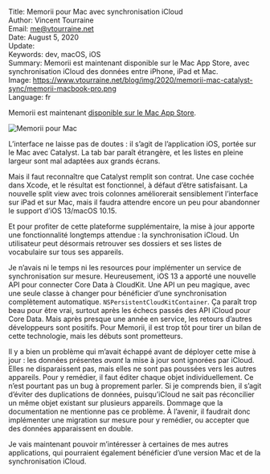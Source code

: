 Title:     Memorii pour Mac avec synchronisation iCloud  
Author:    Vincent Tourraine  
Email:     me@vtourraine.net  
Date:      August 5, 2020  
Update:    
Keywords:  dev, macOS, iOS  
Summary:   Memorii est maintenant disponible sur le Mac App Store, avec synchronisation iCloud des données entre iPhone, iPad et Mac.  
Image:     https://www.vtourraine.net/blog/img/2020/memorii-mac-catalyst-sync/memorii-macbook-pro.png  
Language:  fr  


Memorii est maintenant [disponible sur le Mac App Store](https://apps.apple.com/app/memorii/id352411168).

![Memorii pour Mac](/blog/img/2020/memorii-mac-catalyst-sync/memorii-macbook-pro.png)

L’interface ne laisse pas de doutes : il s’agit de l’application iOS, portée sur le Mac avec Catalyst. La tab bar paraît étrangère, et les listes en pleine largeur sont mal adaptées aux grands écrans.

Mais il faut reconnaître que Catalyst remplit son contrat. Une case cochée dans Xcode, et le résultat est fonctionnel, à défaut d’être satisfaisant. La nouvelle split view avec trois colonnes améliorerait sensiblement l’interface sur iPad et sur Mac, mais il faudra attendre encore un peu pour abandonner le support d’iOS 13/macOS 10.15.

Et pour profiter de cette plateforme supplémentaire, la mise à jour apporte une fonctionnalité longtemps attendue : la synchronisation iCloud. Un utilisateur peut désormais retrouver ses dossiers et ses listes de vocabulaire sur tous ses appareils.

Je n’avais ni le temps ni les resources pour implémenter un service de synchronisation sur mesure. Heureusement, iOS 13 a apporté une nouvelle API pour connecter Core Data à CloudKit. Une API un peu magique, avec une seule classe à changer pour bénéficier d’une synchronisation complètement automatique. `NSPersistentCloudKitContainer`. Ça paraît trop beau pour être vrai, surtout après les échecs passés des API iCloud pour Core Data. Mais après presque une année en service, les retours d’autres développeurs sont positifs. Pour Memorii, il est trop tôt pour tirer un bilan de cette technologie, mais les débuts sont prometteurs.

Il y a bien un problème qui m’avait échappé avant de déployer cette mise à jour : les données présentes *avant* la mise à jour sont ignorées par iCloud. Elles ne disparaissent pas, mais elles ne sont pas poussées vers les autres appareils. Pour y remédier, il faut éditer chaque objet individuellement. Ce n’est pourtant pas un bug à proprement parler. Si je comprends bien, il s’agit d’éviter des duplications de données, puisqu’iCloud ne sait pas réconcilier un même objet existant sur plusieurs appareils. Dommage que la documentation ne mentionne pas ce problème. À l’avenir, il faudrait donc implémenter une migration sur mesure pour y remédier, ou accepter que des données apparaissent en double.

Je vais maintenant pouvoir m’intéresser à certaines de mes autres applications, qui pourraient également bénéficier d’une version Mac et de la synchronisation iCloud.
